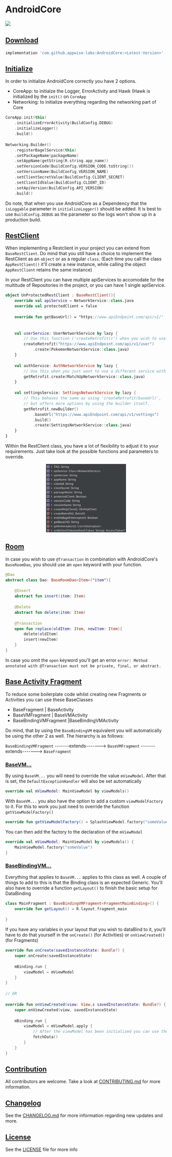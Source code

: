 # AndroidCore

[![](https://jitpack.io/v/appwise-labs/AndroidCore.svg)](https://jitpack.io/#appwise-labs/AndroidCore)

## <u>Download</u>

```groovy
implementation 'com.github.appwise-labs:AndroidCore:<Latest-Version>'
```

## <u>Initialize</u>

In order to initialize AndroidCore correctly you have 2 options.

- CoreApp: to initialze the Logger, ErrorActivity and Hawk (Hawk is initialized by the `init()` on `CoreApp`
- Networking: to initialize everything regarding the networking part of Core

```kotlin
CoreApp.init(this)
    .initializeErrorActivity(BuildConfig.DEBUG)
    .initializeLogger()
    .build()

Networking.Builder()
    .registerBagelService(this)
    .setPackageName(packageName)
    .setAppName(getString(R.string.app_name))
    .setVersionCode(BuildConfig.VERSION_CODE.toString())
    .setVersionName(BuildConfig.VERSION_NAME)
    .setClientSecretValue(BuildConfig.CLIENT_SECRET)
    .setClientIdValue(BuildConfig.CLIENT_ID)
    .setApiVersion(BuildConfig.API_VERSION)
    .build()
```

Do note, that when you use AndroidCore as a Dependency that the `isLoggable` parameter in `initializeLogger()` should be added. It is best to use `BuildConfig.DEBUG` as the parameter so the logs won't show up in a production build.

## <u>RestClient</u>

When implementing a Restclient in your project you can extend from `BaseRestClient`. Do mind that you still have a choice to implement the RestClient as an `object` or as a regular `class`. (Each time you call the class `AppRestClient()` it'll create a new instance, while calling the object `AppRestClient` retains the same instance)

In your RestClient you can have multiple apiServices to accomodate for the multitude of Repositories in the project, or you can have 1 single apiService.

```kotlin
object UnProtectedRestClient : BaseRestClient(){
    override val apiService = NetworkService::class.java
    override val protectedClient = false

    override fun getBaseUrl() = "https://www.apiEndpoint.com/api/v1/"


    val userService: UserNetworkService by lazy {
        // Use this function ('createRetrofit()') when you wish to use a different 'baseUrl' with your service
        createRetrofit("https://www.apiEndpoint.com/api/v1/user")
            .create(PokemonNetworkService::class.java)
    }

    val authService: AuthNetworkService by lazy {
        // Use this when you just want to use a different service with the default 'getBaseUrl()'
        getRetrofit.create(MatchUpNetworkService::class.java)
    }

    val settingsService: SettingsNetworkService by lazy {
        // This behaves the same as using 'createRetrofit(baseUrl)',
        // but offers more options by using the builder itself.
        getRetrofit.newBuilder()
            .baseUrl("https://www.apiEndpoint.com/api/v1/settings")
            .build()
            .create(SettingsNetworkService::class.java)
    }
}
```

Within the RestClient class, you have a lot of flexibility to adjust it to your requirements. Just take look at the possible functions and parameters to override.

<p align="center">
  <img width="250" src="static/RestClient-flexibility.png">
</p>

## <u>Room</u>

In case you wish to use `@Transaction` in combination with AndroidCore's `BaseRoomDao`, you should use an `open` keyword with your function.

```kotlin
@Dao
abstract class Dao: BaseRoomDao<Item>("item"){

    @Insert
    abstract fun insert(item: Item)

    @Delete
    abstract fun delete(item: Item)

    @Transaction
    open fun replace(oldItem: Item, newItem: Item){
        delete(oldItem)
        insert(newItem)
    }
}
```

In case you omit the `open` keyword you'll get an error `error: Method annotated with @Transaction must not be private, final, or abstract.`

## <u>Base Activity Fragment</u>

To reduce some boilerplate code whilst creating new Fragments or Activities you can use these BaseClasses

- BaseFragment | BaseActivity
- BaseVMFragment | BaseVMActivity
- BaseBindingVMFragment |BaseBindingVMActivity

Do mind, that by using the `BaseBindingVM` equivalent you will automatically be using the other 2 as well. The hierarchy is as follows:

`BaseBindingVMFragment` -------extends-------> `BaseVMFragment` -------extends-------> `BaseFragment`

### <u>BaseVM...</u>

By using `BaseVM...` you will need to override the value `mViewModel`. After that is set, the `DefaultExceptionHandler` will also be set automatically

```kotlin
override val mViewModel: MainViewModel by viewModels()
```

With `BaseVM...` you also have the option to add a custom `viewModelFactory` to it. For this to work you just need to override the function `getViewModelFactory()`

```kotlin
override fun getViewModelFactory() = SplashViewModel.factory("someValue")
```

You can then add the factory to the declaration of the `mViewModel`

```kotlin
override val mViewModel: MainViewModel by viewModels() {
    MainViewModel.factory("someValue")
}
```

### <u>BaseBindingVM...</u>

Everything that applies to `BaseVM...` applies to this class as well. A couple of things to add to this is that the Binding class is an expected Generic. You'll also have to override a function `getLayout()` to finish the basic setup for DataBinding

```kotlin
class MainFragment : BaseBindingVMFragment<FragmentMainBinding>() {
    override fun getLayout() = R.layout.fragment_main

}
```

If you have any variables in your layout that you wish to dataBind to it, you'll have to do that yourself in the `onCreate()` (for Activities) or `onViewCreated()` (for Fragments)

```kotlin
override fun onCreate(savedInstanceState: Bundle?) {
    super.onCreate(savedInstanceState)

    mBinding.run {
        viewModel = mViewModel
    }
}

// OR

override fun onViewCreated(view: View,s savedInstanceState: Bundle?) {
    super.onViewCreated(view, savedInstanceState)

    mBinding.run {
        viewModel = mViewModel.apply {
            // After the viewModel has been initialized you can use the functions and variables like normal
            fetchData()
        }
    }
}

```

## <u>Contribution</u>

All contributors are welcome. Take a look at [CONTRIBUTING.md](CONTRIBUTING.md) for more information.

## <u>Changelog</u>

See the [CHANGELOG.md](CHANGELOG.md) for more information regarding new updates and more.

## <u>License</u>

See the [LICENSE](LICENSE) file for more info
